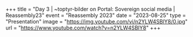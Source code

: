+++
title = "Day 3 | ~toptyr-bilder on Portal: Sovereign social media | Reassembly23"
event = "Reassembly 2023"
date = "2023-08-25"
type = "Presentation"
image = "https://img.youtube.com/vi/n2YLW4SBlY8/0.jpg"
url = "https://www.youtube.com/watch?v=n2YLW4SBlY8"
+++